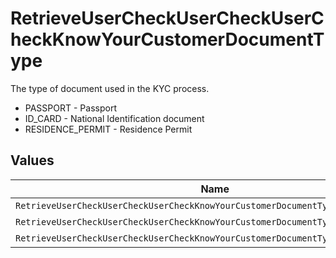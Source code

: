 # RetrieveUserCheckUserCheckUserCheckKnowYourCustomerDocumentType

The type of document used in the KYC process.
* PASSPORT - Passport
* ID_CARD - National Identification document
* RESIDENCE_PERMIT - Residence Permit


## Values

| Name                                                                             | Value                                                                            |
| -------------------------------------------------------------------------------- | -------------------------------------------------------------------------------- |
| `RetrieveUserCheckUserCheckUserCheckKnowYourCustomerDocumentTypePassport`        | PASSPORT                                                                         |
| `RetrieveUserCheckUserCheckUserCheckKnowYourCustomerDocumentTypeIDCard`          | ID_CARD                                                                          |
| `RetrieveUserCheckUserCheckUserCheckKnowYourCustomerDocumentTypeResidencePermit` | RESIDENCE_PERMIT                                                                 |